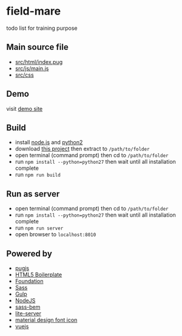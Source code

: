 # field-mare
todo list for training purpose

## Main source file
* [src/html/index.pug](https://github.com/aiosk/field-mare/blob/master/src/html/index.pug)
* [src/js/main.js](https://github.com/aiosk/field-mare/blob/master/src/js/main.js)
* [src/css](https://github.com/aiosk/field-mare/tree/master/src/css)
	

## Demo
visit [demo site](https://aiosk.github.io/field-mare/)

## Build
* install [node.js](http://nodejs.org/) and [python2](https://www.python.org/)
* download [this project](https://github.com/aiosk/field-mare/archive/master.zip) then extract to `/path/to/folder`
* open terminal (command prompt) then cd to `/path/to/folder` 
* run `npm install --python=python27` then wait until all installation complete
* run `npm run build`

## Run as server
* open terminal (command prompt) then cd to `/path/to/folder` 
* run `npm install --python=python27` then wait until all installation complete
* run `npm run server` 
* open browser to `localhost:8010`

## Powered by
* [pugjs](https://pugjs.org)
* [HTML5 Boilerplate](//html5boilerplate.com)
* [Foundation](//foundation.zurb.com)
* [Sass](//sass-lang.com)
* [Gulp](//gulpjs.com)
* [NodeJS](//nodejs.org/en/download)
* [sass-bem](//github.com/zgabievi/sass-bem)
* [lite-server](//github.com/johnpapa/lite-server)
* [material design font icon](//material.io/icons)
* [vuejs](//vuejs.org)
